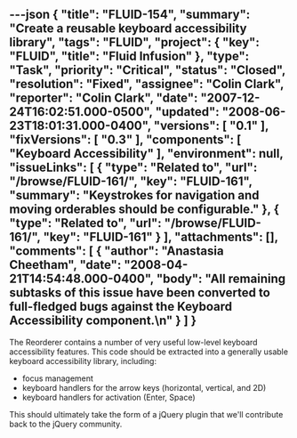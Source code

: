 ---json
{
  "title": "FLUID-154",
  "summary": "Create a reusable keyboard accessibility library",
  "tags": "FLUID",
  "project": {
    "key": "FLUID",
    "title": "Fluid Infusion"
  },
  "type": "Task",
  "priority": "Critical",
  "status": "Closed",
  "resolution": "Fixed",
  "assignee": "Colin Clark",
  "reporter": "Colin Clark",
  "date": "2007-12-24T16:02:51.000-0500",
  "updated": "2008-06-23T18:01:31.000-0400",
  "versions": [
    "0.1"
  ],
  "fixVersions": [
    "0.3"
  ],
  "components": [
    "Keyboard Accessibility"
  ],
  "environment": null,
  "issueLinks": [
    {
      "type": "Related to",
      "url": "/browse/FLUID-161/",
      "key": "FLUID-161",
      "summary": "Keystrokes for navigation and moving orderables should be configurable."
    },
    {
      "type": "Related to",
      "url": "/browse/FLUID-161/",
      "key": "FLUID-161"
    }
  ],
  "attachments": [],
  "comments": [
    {
      "author": "Anastasia Cheetham",
      "date": "2008-04-21T14:54:48.000-0400",
      "body": "All remaining subtasks of this issue have been converted to full-fledged bugs against the Keyboard Accessibility component.\n"
    }
  ]
}
---
The Reorderer contains a number of very useful low-level keyboard accessibility features. This code should be extracted into a generally usable keyboard accessibility library, including:

* focus management&#x20;
* keyboard handlers for the arrow keys (horizontal, vertical, and 2D)
* keyboard handlers for activation (Enter, Space)

This should ultimately take the form of a jQuery plugin that we'll contribute back to the jQuery community.

        